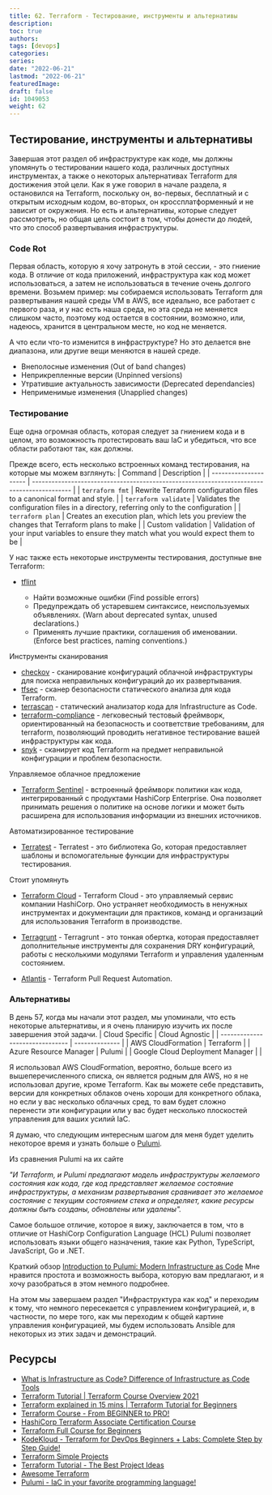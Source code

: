 ```yaml
---
title: 62. Terraform - Тестирование, инструменты и альтернативы
description: 
toc: true
authors:
tags: [devops]
categories:
series: 
date: "2022-06-21"
lastmod: "2022-06-21"
featuredImage:
draft: false
id: 1049053
weight: 62
---
```

## Тестирование, инструменты и альтернативы

Завершая этот раздел об инфраструктуре как коде, мы должны упомянуть о тестировании нашего кода, различных доступных инструментах, а также о некоторых альтернативах Terraform для достижения этой цели. Как я уже говорил в начале раздела, я остановился на Terraform, поскольку он, во-первых, бесплатный и с открытым исходным кодом, во-вторых, он кроссплатформенный и не зависит от окружения. Но есть и альтернативы, которые следует рассмотреть, но общая цель состоит в том, чтобы донести до людей, что это способ развертывания инфраструктуры.

### Code Rot

Первая область, которую я хочу затронуть в этой сессии, - это гниение кода. В отличие от кода приложений, инфраструктура как код может использоваться, а затем не использоваться в течение очень долгого времени. Возьмем пример: мы собираемся использовать Terraform для развертывания нашей среды VM в AWS, все идеально, все работает с первого раза, и у нас есть наша среда, но эта среда не меняется слишком часто, поэтому код остается в состоянии, возможно, или, надеюсь, хранится в центральном месте, но код не меняется.

А что если что-то изменится в инфраструктуре? Но это делается вне диапазона, или другие вещи меняются в нашей среде.

- Внеполосные изменения (Out of band changes)
- Неприкрепленные версии (Unpinned versions)
- Утратившие актуальность зависимости (Deprecated dependancies)
- Неприменимые изменения (Unapplied changes)

### Тестирование

Еще одна огромная область, которая следует за гниением кода и в целом, это возможность протестировать ваш IaC и убедиться, что все области работают так, как должны.

Прежде всего, есть несколько встроенных команд тестирования, на которые мы можем взглянуть:
| Command               | Description                                                                                |
| --------------------- | ------------------------------------------------------------------------------------------ |
| `terraform fmt`       | Rewrite Terraform configuration files to a canonical format and style.                     |
| `terraform validate`  | Validates the configuration files in a directory, referring only to the configuration      |
| `terraform plan`      | Creates an execution plan, which lets you preview the changes that Terraform plans to make |
| Custom validation     | Validation of your input variables to ensure they match what you would expect them to be   |

У нас также есть некоторые инструменты тестирования, доступные вне Terraform:

- [tflint](https://github.com/terraform-linters/tflint)

  - Найти возможные ошибки (Find possible errors)
  - Предупреждать об устаревшем синтаксисе, неиспользуемых объявлениях. (Warn about deprecated syntax, unused declarations.)
  - Применять лучшие практики, соглашения об именовании. (Enforce best practices, naming conventions.)

Инструменты сканирования

- [checkov](https://www.checkov.io/) - сканирование конфигураций облачной инфраструктуры для поиска неправильных конфигураций до их развертывания.
- [tfsec](https://aquasecurity.github.io/tfsec/v1.4.2/) - сканер безопасности статического анализа для кода Terraform.
- [terrascan](https://github.com/accurics/terrascan) - статический анализатор кода для Infrastructure as Code.
- [terraform-compliance](https://terraform-compliance.com/) - легковесный тестовый фреймворк, ориентированный на безопасность и соответствие требованиям, для terraform, позволяющий проводить негативное тестирование вашей инфраструктуры как кода.
- [snyk](https://docs.snyk.io/products/snyk-infrastructure-as-code/scan-terraform-files/scan-and-fix-security-issues-in-terraform-files) - сканирует код Terraform на предмет неправильной конфигурации и проблем безопасности.

Управляемое облачное предложение

- [Terraform Sentinel](https://www.terraform.io/cloud-docs/sentinel) - встроенный фреймворк политики как кода, интегрированный с продуктами HashiCorp Enterprise. Она позволяет принимать решения о политике на основе логики и может быть расширена для использования информации из внешних источников.

Автоматизированное тестирование

- [Terratest](https://terratest.gruntwork.io/) - Terratest - это библиотека Go, которая предоставляет шаблоны и вспомогательные функции для инфраструктуры тестирования.

Стоит упомянуть

- [Terraform Cloud](https://cloud.hashicorp.com/products/terraform) - Terraform Cloud - это управляемый сервис компании HashiCorp. Оно устраняет необходимость в ненужных инструментах и документации для практиков, команд и организаций для использования Terraform в производстве.

- [Terragrunt](https://terragrunt.gruntwork.io/) - Terragrunt - это тонкая обертка, которая предоставляет дополнительные инструменты для сохранения DRY конфигураций, работы с несколькими модулями Terraform и управления удаленным состоянием.

- [Atlantis](https://www.runatlantis.io/) - Terraform Pull Request Automation.

### Альтернативы

В день 57, когда мы начали этот раздел, мы упоминали, что есть некоторые альтернативы, и я очень планирую изучить их после завершения этой задачи.
| Cloud Specific                  | Cloud Agnostic |
| ------------------------------- | -------------- |
| AWS CloudFormation              | Terraform      |
| Azure Resource Manager          | Pulumi         |
| Google Cloud Deployment Manager |                |

Я использовал AWS CloudFormation, вероятно, больше всего из вышеперечисленного списка, он является родным для AWS, но я не использовал другие, кроме Terraform. Как вы можете себе представить, версии для конкретных облаков очень хороши для конкретного облака, но если у вас несколько облачных сред, то вам будет сложно перенести эти конфигурации или у вас будет несколько плоскостей управления для ваших усилий IaC.

Я думаю, что следующим интересным шагом для меня будет уделить некоторое время и узнать больше о [Pulumi](https://www.pulumi.com/).

Из сравнения Pulumi на их сайте

*"И Terraform, и Pulumi предлагают модель инфраструктуры желаемого состояния как кода, где код представляет желаемое состояние инфраструктуры, а механизм развертывания сравнивает это желаемое состояние с текущим состоянием стека и определяет, какие ресурсы должны быть созданы, обновлены или удалены".*

Самое большое отличие, которое я вижу, заключается в том, что в отличие от HashiCorp Configuration Language (HCL) Pulumi позволяет использовать языки общего назначения, такие как Python, TypeScript, JavaScript, Go и .NET.

Краткий обзор [Introduction to Pulumi: Modern Infrastructure as Code](https://www.youtube.com/watch?v=QfJTJs24-JM) Мне нравится простота и возможность выбора, которую вам предлагают, и я хочу разобраться в этом немного подробнее.

На этом мы завершаем раздел "Инфраструктура как код" и переходим к тому, что немного пересекается с управлением конфигурацией, и, в частности, по мере того, как мы переходим к общей картине управления конфигурацией, мы будем использовать Ansible для некоторых из этих задач и демонстраций.

## Ресурсы

- [What is Infrastructure as Code? Difference of Infrastructure as Code Tools](https://www.youtube.com/watch?v=POPP2WTJ8es)
- [Terraform Tutorial | Terraform Course Overview 2021](https://www.youtube.com/watch?v=m3cKkYXl-8o)
- [Terraform explained in 15 mins | Terraform Tutorial for Beginners](https://www.youtube.com/watch?v=l5k1ai_GBDE)
- [Terraform Course - From BEGINNER to PRO!](https://www.youtube.com/watch?v=7xngnjfIlK4&list=WL&index=141&t=16s)
- [HashiCorp Terraform Associate Certification Course](https://www.youtube.com/watch?v=V4waklkBC38&list=WL&index=55&t=111s)
- [Terraform Full Course for Beginners](https://www.youtube.com/watch?v=EJ3N-hhiWv0&list=WL&index=39&t=27s)
- [KodeKloud -  Terraform for DevOps Beginners + Labs: Complete Step by Step Guide!](https://www.youtube.com/watch?v=YcJ9IeukJL8&list=WL&index=16&t=11s)
- [Terraform Simple Projects](https://terraform.joshuajebaraj.com/)
- [Terraform Tutorial - The Best Project Ideas](https://www.youtube.com/watch?v=oA-pPa0vfks)
- [Awesome Terraform](https://github.com/shuaibiyy/awesome-terraform)
- [Pulumi - IaC in your favorite programming language!](https://www.youtube.com/watch?v=vIjeiDcsR3Q&t=51s)
